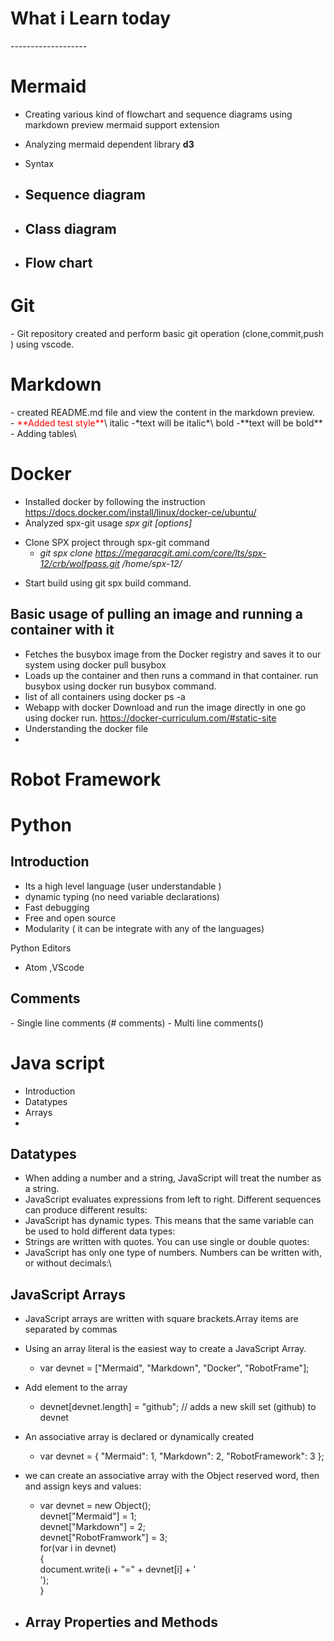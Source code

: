 <h1>What i Learn today</h1>
-------------------
 
 <h1>Mermaid</br></h1>

- Creating various kind of flowchart and sequence diagrams using markdown preview mermaid support extension
- Analyzing  mermaid dependent library **d3**
- Syntax
- <h2>Sequence diagram </h2>
- <h2>Class diagram </h2>


- <h2>Flow chart </h2>


<h1>Git</h1>
- Git repository created and  perform basic git operation (clone,commit,push ) using vscode.

<h1>Markdown</h1>
- created README.md file and view the content in the markdown preview.</br>
- <span style="color:red;">**Added test style**</span>\
italic  -*text will be italic*\
bold    -**text will be bold**
- Adding tables\  

<h1>Docker</h1>

-  Installed docker by following the instruction   https://docs.docker.com/install/linux/docker-ce/ubuntu/
-	Analyzed spx-git usage  *spx git <command> [options] <arguments>*
+	Clone SPX project through spx-git  command 
    - *git spx clone https://megaracgit.ami.com/core/lts/spx-12/crb/wolfpass.git /home/spx-12/*
-   Start build using git spx build command.

<h2>Basic usage of pulling an image and running a container with it</h2>

- Fetches the busybox image from the Docker registry and saves it to our system using docker pull busybox
- Loads up the container and then runs a command in that container.  run busybox using docker run busybox command.
- list of all containers using docker ps -a 
- Webapp with docker 
     Download and run the image directly in one go using docker run. https://docker-curriculum.com/#static-site
- Understanding the docker file 
- 

<h1>Robot Framework</h1>

<h1>Python </h1>
<h2 >Introduction </h2>

- Its a high level language (user understandable )
- dynamic typing (no need  variable declarations)
- Fast debugging 
- Free and open source 
- Modularity ( it can be integrate with any of the languages)

Python Editors
- Atom ,VScode

<h2>Comments</h2>
- Single line comments (# comments)
- Multi line comments()




<h1>Java script</h1>

- Introduction 
- Datatypes
- Arrays
- 
<h2> Datatypes</h2>

- When adding a number and a string, JavaScript will treat the number as a string.
- JavaScript evaluates expressions from left to right. Different sequences can produce different results:
- JavaScript has dynamic types. This means that the same variable can be used to hold different data types:
- Strings are written with quotes. You can use single or double quotes:
- JavaScript has only one type of numbers. Numbers can be written with, or without decimals:\
<h2>JavaScript Arrays</h2>

+ JavaScript arrays are written with square brackets.Array items are separated by commas
+ Using an array literal is the easiest way to create a JavaScript Array.
     - var devnet = ["Mermaid", "Markdown", "Docker", "RobotFrame"];
+ Add element to the array
     - devnet[devnet.length] = "github";     // adds a new skill set (github) to devnet
+ An associative array is declared or dynamically created
    - var devnet = { "Mermaid": 1, "Markdown": 2, "RobotFramework": 3 }; 
+ we can create an associative array with the Object reserved word, then and assign keys and values:
    - var devnet = new Object();\
      devnet["Mermaid"] = 1;\
      devnet["Markdown"] = 2;\
      devnet["RobotFramwork"] = 3;\
      for(var i in devnet)\
      { \
          document.write(i + "=" + devnet[i] + '<br>');\
          }

+ Array Properties and Methods
    - 

    







